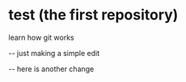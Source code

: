 # test (the first repository)
learn how git works

-- just making a simple edit

-- here is another change

